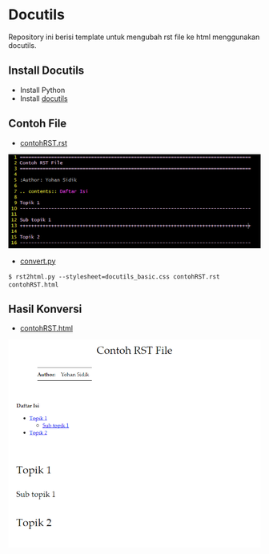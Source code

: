 # Docutils

Repository ini berisi template untuk mengubah rst file ke html menggunakan
docutils.

## Install Docutils

- Install Python
- Install [docutils](https://pypi.org/project/docutils/)

## Contoh File

- [contohRST.rst](contohRST.rst)

![](contohRST.png)

- [convert.py](convert.py)

```
$ rst2html.py --stylesheet=docutils_basic.css contohRST.rst contohRST.html
```

## Hasil Konversi

- [contohRST.html](contohRST.html)

![](contohHTML.png)
